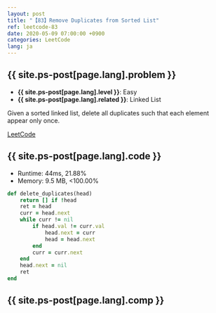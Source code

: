 ```yaml
---
layout: post
title: "【83】Remove Duplicates from Sorted List"
ref: leetcode-83
date: 2020-05-09 07:00:00 +0900
categories: LeetCode
lang: ja
---
```


## {{ site.ps-post[page.lang].problem }}
- **{{ site.ps-post[page.lang].level }}**: Easy
- **{{ site.ps-post[page.lang].related }}**: Linked List

Given a sorted linked list, delete all duplicates such that each element appear only once.

[LeetCode](https://leetcode.com/problems/remove-duplicates-from-sorted-list)

<div class="divider"></div>

## {{ site.ps-post[page.lang].code }}

- Runtime: 44ms, 21.88%
- Memory: 9.5 MB, <100.00%
```rb
def delete_duplicates(head)
    return [] if !head
    ret = head
    curr = head.next
    while curr != nil
        if head.val != curr.val
            head.next = curr
            head = head.next
        end
        curr = curr.next
    end
    head.next = nil
    ret
end
```

<div class="divider"></div>

## {{ site.ps-post[page.lang].comp }}
